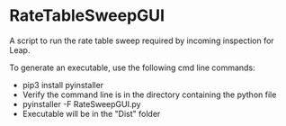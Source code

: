 # RateTableSweepGUI
A script to run the rate table sweep required by incoming inspection for Leap. 

To generate an executable, use the following cmd line commands:

- pip3 install pyinstaller
- Verify the command line is in the directory containing the python file
- pyinstaller -F RateSweepGUI.py
- Executable will be in the "Dist" folder
